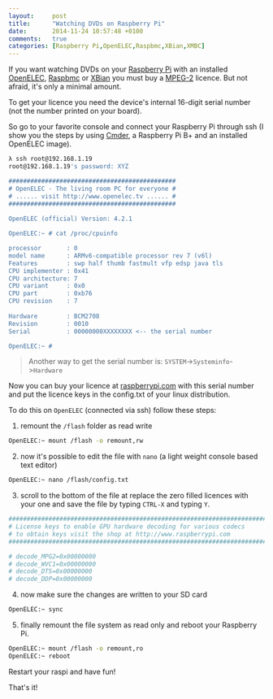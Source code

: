 ```yaml
---
layout:     post
title:      "Watching DVDs on Raspberry Pi"
date:       2014-11-24 10:57:48 +0100
comments:   true
categories: [Raspberry Pi,OpenELEC,Raspbmc,XBian,XMBC]
---
```


If you want watching DVDs on your [Raspberry Pi](http://www.raspberrypi.org) with an installed [OpenELEC](http://openelec.tv), [Raspbmc](http://www.raspbmc.com) or [XBian](http://xbian.org) you must buy a [MPEG-2](http://www.raspberrypi.com) licence. But not afraid, it's only a minimal amount.

To get your licence you need the device's internal 16-digit serial number (not the number printed on your board).

So go to your favorite console and connect your Raspberry Pi through ssh (I show you the steps by using [Cmder](http://bliker.github.io/cmder), a Raspberry Pi B+ and an installed OpenELEC image).

```bash
λ ssh root@192.168.1.19                                    
root@192.168.1.19's password: XYZ                             

##############################################             
# OpenELEC - The living room PC for everyone #             
# ...... visit http://www.openelec.tv ...... #             
##############################################             
                                                           
OpenELEC (official) Version: 4.2.1                         

OpenELEC:~ # cat /proc/cpuinfo                             

processor       : 0                                        
model name      : ARMv6-compatible processor rev 7 (v6l)   
Features        : swp half thumb fastmult vfp edsp java tls
CPU implementer : 0x41                                     
CPU architecture: 7                                        
CPU variant     : 0x0                                      
CPU part        : 0xb76                                    
CPU revision    : 7                                        
                                                           
Hardware        : BCM2708                                  
Revision        : 0010                                     
Serial          : 00000000XXXXXXXX <-- the serial number                        

OpenELEC:~ #                                               
```
> Another way to get the serial number is: `SYSTEM`->`Systeminfo`->`Hardware`

Now you can buy your licence at [raspberrypi.com](http://www.raspberrypi.com) with this serial number and put the licence keys in the config.txt of your linux distribution.

To do this on `OpenELEC` (connected via ssh) follow these steps:

1. remount the `/flash` folder as read write
```bash
OpenELEC:~ mount /flash -o remount,rw
```
2. now it's possible to edit the file with `nano` (a light weight console based text editor)
```bash
OpenELEC:~ nano /flash/config.txt
```
3. scroll to the bottom of the file at replace the zero filled licences with your one and save the file by typing `CTRL-X` and typing `Y`.
```bash
################################################################################
# License keys to enable GPU hardware decoding for various codecs
# to obtain keys visit the shop at http://www.raspberrypi.com
################################################################################

# decode_MPG2=0x00000000
# decode_WVC1=0x00000000
# decode_DTS=0x00000000
# decode_DDP=0x00000000
```
4. now make sure the changes are written to your SD card
```bash
OpenELEC:~ sync
```
5. finally remount the file system as read only and reboot your Raspberry Pi.
```bash
OpenELEC:~ mount /flash -o remount,ro
OpenELEC:~ reboot
```

Restart your raspi and have fun!

That's it!
